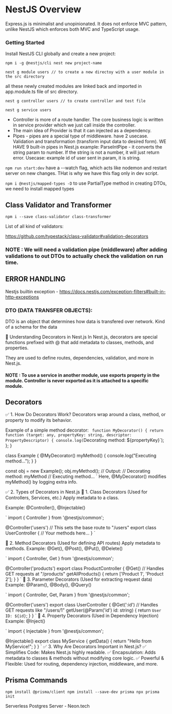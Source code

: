 # NestJS Overview

Express.js is minimalist and unopinionated. It does not enforce MVC pattern, unlike NestJS which enforces both MVC and TypeScript usage.

### Getting Started

Install NestJS CLI globally and create a new project:

`npm i -g @nestjs/cli
nest new project-name`

`nest g module users // to create a new directoy with a user module in the src directory`

all these newly created modules are linked back and imported in app.module.ts file of src directory.

`nest g controller users // to create controller and test file`

`nest g service users`

- Controller is more of a route handler. The core business logic is written in service provider which we just call inside the controller.
- The main idea of Provider is that it can injected as a dependency.
- Pipes - pipes are a special type of middleware. have 2 usecase. Validation and transformation (transform input data to desired form). WE HAVE 9 built-in pipes in Nest.js
  example: ParseIntPipe - it converts the string param to number. If the string is not a number, it will just return error. Usecase: example id of user sent in param, it is string.

`npm run start:dev`
have a --watch flag, which acts like nodemon and restart server on new changes. THat is why we have this flag only in dev script.

`npm i @nestjs/mapped-types -D`
to use PartialType method in creating DTOs, we need to install mapped types

## Class Validator and Transformer

`npm i --save class-validator class-transformer`

List of all kind of validators:

https://github.com/typestack/class-validator#validation-decorators

### NOTE : We will need a validation pipe (middleware) after adding validations to out DTOs to actually check the validation on run time.

## ERROR HANDLING

Nestjs builtin exception - https://docs.nestjs.com/exception-filters#built-in-http-exceptions

### DTO (DATA TRANSFER OBJECTS):

DTO is an object that determines how data is transfered over network. Kind of a schema for the data

🔹 Understanding Decorators in Nest.js
In Nest.js, decorators are special functions prefixed with @ that add metadata to classes, methods, and properties.

They are used to define routes, dependencies, validation, and more in Nest.js.

#### NOTE : To use a service in another module, use exports property in the module. Controller is never exported as it is attached to a specific module.

## Decorators

✅ 1. How Do Decorators Work?
Decorators wrap around a class, method, or property to modify its behavior.

Example of a simple method decorator:
`
function MyDecorator() {
return function (target: any, propertyKey: string, descriptor: PropertyDescriptor) {
console.log(`Decorating method: ${propertyKey}`);
};
}

class Example {
@MyDecorator()
myMethod() {
console.log("Executing method...");
}
}

const obj = new Example();
obj.myMethod();
// Output:
// Decorating method: myMethod
// Executing method...
`
Here, @MyDecorator() modifies myMethod() by logging extra info.

✅ 2. Types of Decorators in Nest.js
📌 1. Class Decorators (Used for Controllers, Services, etc.)
Apply metadata to a class.

Example: @Controller(), @Injectable()

`
import { Controller } from '@nestjs/common';

@Controller('users') // This sets the base route to "/users"
export class UserController {
// Your methods here...
}
`

📌 2. Method Decorators (Used for defining API routes)
Apply metadata to methods.
Example: @Get(), @Post(), @Put(), @Delete()

`
import { Controller, Get } from '@nestjs/common';

@Controller('products')
export class ProductController {
@Get() // Handles GET requests at "/products"
getAllProducts() {
return ['Product 1', 'Product 2'];
}
}
`
📌 3. Parameter Decorators (Used for extracting request data)
Example: @Param(), @Body(), @Query()

`
import { Controller, Get, Param } from '@nestjs/common';

@Controller('users')
export class UserController {
@Get(':id') // Handles GET requests like "/users/1"
getUser(@Param('id') id: string) {
return `User ID: ${id}`;
}
}
`
📌 4. Property Decorators (Used in Dependency Injection)
Example: @Inject()

`
import { Injectable } from '@nestjs/common';

@Injectable()
export class MyService {
getData() {
return "Hello from MyService!";
}
}
`
✅ 3. Why Are Decorators Important in Nest.js?
✅ Simplifies Code: Makes Nest.js highly readable.
✅ Encapsulation: Adds metadata to classes & methods without modifying core logic.
✅ Powerful & Flexible: Used for routing, dependency injection, middleware, and more.

## Prisma Commands

`npm install @prisma/client
npm install --save-dev prisma
npx prisma init
`

Serverless Postgres Server - Neon.tech
